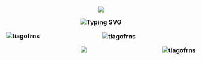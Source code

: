 <h3 align="center">

![](https://capsule-render.vercel.app/api?type=waving&height=120&color=gradient&textBg=false&section=header)


  <a href="https://git.io/typing-svg"><img src="https://readme-typing-svg.demolab.com?font=Fira+Code&pause=1000&center=true&vCenter=true&random=false&width=435&lines=Hello!+Welcome+to+my+github+page;I+am+Tiago+Fernandes" alt="Typing SVG" /></a>

<p align="center">
  
</p>


<div align="center">
<p><img align="left" src="https://github-readme-stats.vercel.app/api/top-langs?username=tiagofrns&show_icons=true&theme=dark&locale=en&layout=compact" alt="tiagofrns" /></p>
<p>&nbsp;<img align="center" src="https://github-readme-stats.vercel.app/api?username=tiagofrns&show_icons=true&theme=dark&locale=en" alt="tiagofrns" /></p>
<p><img align="right" src="https://github-readme-streak-stats.herokuapp.com/?user=tiagofrns&theme=dark" alt="tiagofrns" /></p>

<!--



- 🔭 I’m currently working on ...
- 🌱 I’m currently learning ...
- 👯 I’m looking to collaborate on ...
- 🤔 I’m looking for help with ...
- 💬 Ask me about ...
- 📫 How to reach me: ...
- 😄 Pronouns: ...
- ⚡ Fun fact: ...
-->
![](https://capsule-render.vercel.app/api?type=waving&height=120&color=gradient&textBg=false&section=footer)
